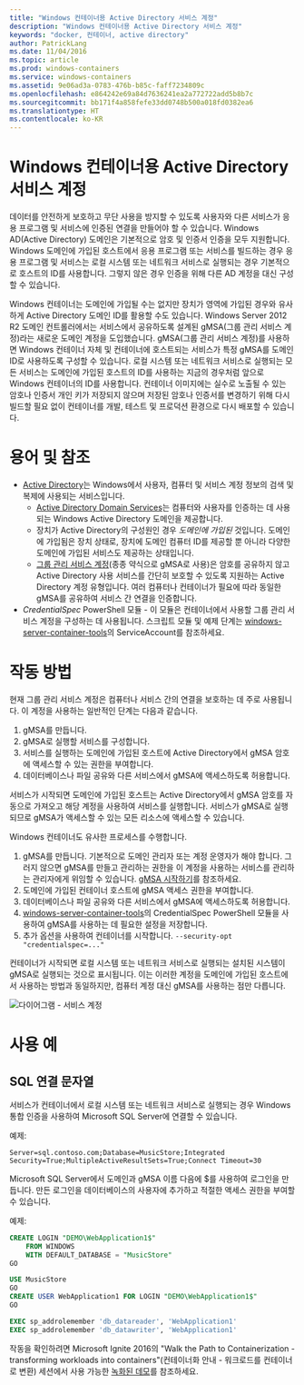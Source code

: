 ```yaml
---
title: "Windows 컨테이너용 Active Directory 서비스 계정"
description: "Windows 컨테이너용 Active Directory 서비스 계정"
keywords: "docker, 컨테이너, active directory"
author: PatrickLang
ms.date: 11/04/2016
ms.topic: article
ms.prod: windows-containers
ms.service: windows-containers
ms.assetid: 9e06ad3a-0783-476b-b85c-faff7234809c
ms.openlocfilehash: e864242e69a84d7636241ea2a772722add5b8b7c
ms.sourcegitcommit: bb171f4a858fefe33dd0748b500a018fd0382ea6
ms.translationtype: HT
ms.contentlocale: ko-KR
---
```

# <a name="active-directory-service-accounts-for-windows-containers"></a>Windows 컨테이너용 Active Directory 서비스 계정

데이터를 안전하게 보호하고 무단 사용을 방지할 수 있도록 사용자와 다른 서비스가 응용 프로그램 및 서비스에 인증된 연결을 만들어야 할 수 있습니다. Windows AD(Active Directory) 도메인은 기본적으로 암호 및 인증서 인증을 모두 지원합니다. Windows 도메인에 가입된 호스트에서 응용 프로그램 또는 서비스를 빌드하는 경우 응용 프로그램 및 서비스는 로컬 시스템 또는 네트워크 서비스로 실행되는 경우 기본적으로 호스트의 ID를 사용합니다. 그렇지 않은 경우 인증을 위해 다른 AD 계정을 대신 구성할 수 있습니다.

Windows 컨테이너는 도메인에 가입될 수는 없지만 장치가 영역에 가입된 경우와 유사하게 Active Directory 도메인 ID를 활용할 수도 있습니다. Windows Server 2012 R2 도메인 컨트롤러에서는 서비스에서 공유하도록 설계된 gMSA(그룹 관리 서비스 계정)라는 새로운 도메인 계정을 도입했습니다. gMSA(그룹 관리 서비스 계정)를 사용하면 Windows 컨테이너 자체 및 컨테이너에 호스트되는 서비스가 특정 gMSA를 도메인 ID로 사용하도록 구성할 수 있습니다. 로컬 시스템 또는 네트워크 서비스로 실행되는 모든 서비스는 도메인에 가입된 호스트의 ID를 사용하는 지금의 경우처럼 앞으로 Windows 컨테이너의 ID를 사용합니다. 컨테이너 이미지에는 실수로 노출될 수 있는 암호나 인증서 개인 키가 저장되지 않으며 저장된 암호나 인증서를 변경하기 위해 다시 빌드할 필요 없이 컨테이너를 개발, 테스트 및 프로덕션 환경으로 다시 배포할 수 있습니다. 


# <a name="glossary--references"></a>용어 및 참조
- [Active Directory](http://social.technet.microsoft.com/wiki/contents/articles/1026.active-directory-services-overview.aspx)는 Windows에서 사용자, 컴퓨터 및 서비스 계정 정보의 검색 및 복제에 사용되는 서비스입니다. 
  - [Active Directory Domain Services](https://technet.microsoft.com/en-us/library/dd448614.aspx)는 컴퓨터와 사용자를 인증하는 데 사용되는 Windows Active Directory 도메인을 제공합니다. 
  - 장치가 Active Directory의 구성원인 경우 _도메인에 가입된_ 것입니다. 도메인에 가입됨은 장치 상태로, 장치에 도메인 컴퓨터 ID를 제공할 뿐 아니라 다양한 도메인에 가입된 서비스도 제공하는 상태입니다.
  - [그룹 관리 서비스 계정](https://technet.microsoft.com/en-us/library/jj128431(v=ws.11).aspx)(종종 약식으로 gMSA로 사용)은 암호를 공유하지 않고 Active Directory 사용 서비스를 간단히 보호할 수 있도록 지원하는 Active Directory 계정 유형입니다. 여러 컴퓨터나 컨테이너가 필요에 따라 동일한 gMSA를 공유하여 서비스 간 연결을 인증합니다.
- _CredentialSpec_ PowerShell 모듈 - 이 모듈은 컨테이너에서 사용할 그룹 관리 서비스 계정을 구성하는 데 사용됩니다. 스크립트 모듈 및 예제 단계는 [windows-server-container-tools](https://github.com/Microsoft/Virtualization-Documentation/tree/live/windows-server-container-tools)의 ServiceAccount를 참조하세요.

# <a name="how-it-works"></a>작동 방법

현재 그룹 관리 서비스 계정은 컴퓨터나 서비스 간의 연결을 보호하는 데 주로 사용됩니다. 이 계정을 사용하는 일반적인 단계는 다음과 같습니다.

1. gMSA를 만듭니다.
2. gMSA로 실행할 서비스를 구성합니다.
3. 서비스를 실행하는 도메인에 가입된 호스트에 Active Directory에서 gMSA 암호에 액세스할 수 있는 권한을 부여합니다.
4. 데이터베이스나 파일 공유와 다른 서비스에서 gMSA에 액세스하도록 허용합니다.

서비스가 시작되면 도메인에 가입된 호스트는 Active Directory에서 gMSA 암호를 자동으로 가져오고 해당 계정을 사용하여 서비스를 실행합니다. 서비스가 gMSA로 실행되므로 gMSA가 액세스할 수 있는 모든 리소스에 액세스할 수 있습니다.

Windows 컨테이너도 유사한 프로세스를 수행합니다.

1. gMSA를 만듭니다. 기본적으로 도메인 관리자 또는 계정 운영자가 해야 합니다. 그러지 않으면 gMSA를 만들고 관리하는 권한을 이 계정을 사용하는 서비스를 관리하는 관리자에게 위임할 수 있습니다. [gMSA 시작하기](https://technet.microsoft.com/en-us/library/jj128431(v=ws.11).aspx)를 참조하세요.
2. 도메인에 가입된 컨테이너 호스트에 gMSA 액세스 권한을 부여합니다.
3. 데이터베이스나 파일 공유와 다른 서비스에서 gMSA에 액세스하도록 허용합니다.
4. [windows-server-container-tools](https://github.com/Microsoft/Virtualization-Documentation/tree/live/windows-server-container-tools)의 CredentialSpec PowerShell 모듈을 사용하여 gMSA를 사용하는 데 필요한 설정을 저장합니다.
5. 추가 옵션을 사용하여 컨테이너를 시작합니다. `--security-opt "credentialspec=..."`

컨테이너가 시작되면 로컬 시스템 또는 네트워크 서비스로 실행되는 설치된 시스템이 gMSA로 실행되는 것으로 표시됩니다. 이는 이러한 계정을 도메인에 가입된 호스트에서 사용하는 방법과 동일하지만, 컴퓨터 계정 대신 gMSA를 사용하는 점만 다릅니다. 

![다이어그램 - 서비스 계정](media/serviceaccount_diagram.png)


# <a name="example-uses"></a>사용 예


## <a name="sql-connection-strings"></a>SQL 연결 문자열
서비스가 컨테이너에서 로컬 시스템 또는 네트워크 서비스로 실행되는 경우 Windows 통합 인증을 사용하여 Microsoft SQL Server에 연결할 수 있습니다.

예제:

```none
Server=sql.contoso.com;Database=MusicStore;Integrated Security=True;MultipleActiveResultSets=True;Connect Timeout=30
```

Microsoft SQL Server에서 도메인과 gMSA 이름 다음에 $를 사용하여 로그인을 만듭니다. 만든 로그인을 데이터베이스의 사용자에 추가하고 적절한 액세스 권한을 부여할 수 있습니다.

예제: 

```sql
CREATE LOGIN "DEMO\WebApplication1$"
    FROM WINDOWS
    WITH DEFAULT_DATABASE = "MusicStore"
GO

USE MusicStore
GO
CREATE USER WebApplication1 FOR LOGIN "DEMO\WebApplication1$"
GO

EXEC sp_addrolemember 'db_datareader', 'WebApplication1'
EXEC sp_addrolemember 'db_datawriter', 'WebApplication1'
```

작동을 확인하려면 Microsoft Ignite 2016의 "Walk the Path to Containerization - transforming workloads into containers"(컨테이너화 안내 - 워크로드를 컨테이너로 변환) 세션에서 사용 가능한 [녹화된 데모](https://youtu.be/cZHPz80I-3s?t=2672)를 참조하세요.
